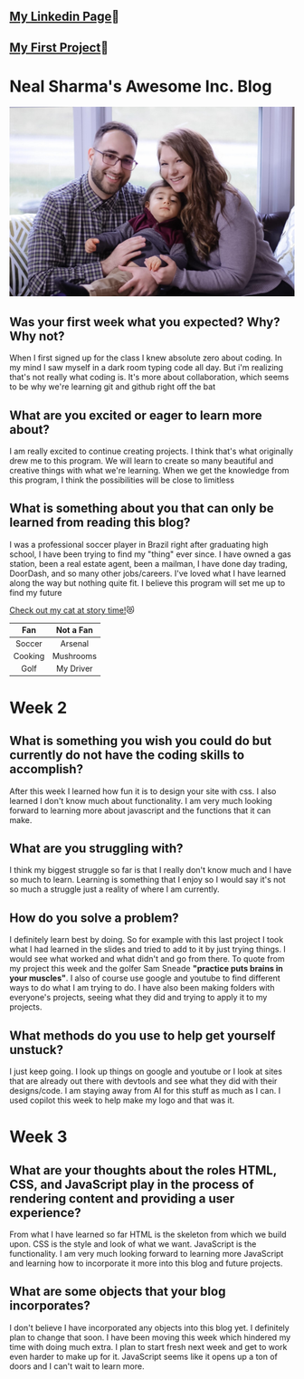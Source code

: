 <link href="style.css" rel="stylesheet">

## [My Linkedin Page](https://www.linkedin.com/in/neal-sharma23)🔗

## [My First Project](https://kumarg23.github.io/food-blog.github.io/)🍛

# **Neal Sharma's Awesome Inc. Blog**

![My Family](img/my-family.JPG)

## **Was your first week what you expected? Why? Why not?**

 When I first signed up for the class I knew absolute zero about coding. In my mind I saw myself in a dark room typing code all day. But i'm realizing that's not really what coding is. It's more about collaboration, which seems to be why we're learning git and github right off the bat

## **What are you excited or eager to learn more about?**

 I am really excited to continue creating projects. I think that's what originally drew me to this program. We will learn to create so many beautiful and creative things with what we're learning. When we get the knowledge from this program, I think the possibilities will be close to limitless

## **What is something about you that can only be learned from reading this blog?**

 I was a professional soccer player in Brazil right after graduating high school, I have been trying to find my "thing" ever since. I have owned a gas station, been a real estate agent, been a mailman, I have done day trading, DoorDash, and so many other jobs/careers. I've loved what I have learned along the way but nothing quite fit. I believe this program will set me up to find my future

[Check out my cat at story time!](https://www.tiktok.com/@marinafsharma/video/7342880475717078318)😻

| Fan | Not a Fan |
|:----:|:---------:|
| Soccer| Arsenal |
| Cooking | Mushrooms |
| Golf | My Driver |

# **Week 2**

## What is something you wish you could do but currently do not have the coding skills to accomplish?

 After this week I learned how fun it is to design your site with css. I also learned I don't know much about functionality. I am very much looking forward to learning more about javascript and the functions that it can make.

## What are you struggling with?

 I think my biggest struggle so far is that I really don't know much and I have so much to learn. Learning is something that I enjoy so I would say it's not so much a struggle just a reality of where I am currently.

## How do you solve a problem?

 I definitely learn best by doing. So for example with this last project I took what I had learned in the slides and tried to add to it by just trying things. I would see what worked and what didn't and go from there. To quote from my project this week and the golfer Sam Sneade **"practice puts brains in your muscles"**. I also of course use google and youtube to find different ways to do what I am trying to do. I have also been making folders with everyone's projects, seeing what they did and trying to apply it to my projects.

## What methods do you use to help get yourself unstuck?

 I just keep going. I look up things on google and youtube or I look at sites that are already out there with devtools and see what they did with their designs/code. I am staying away from AI for this stuff as much as I can. I used copilot this week to help make my logo and that was it. 

# **Week 3**

## What are your thoughts about the roles HTML, CSS, and JavaScript play in the process of rendering content and providing a user experience?

 From what I have learned so far HTML is the skeleton from which we build upon. CSS is the style and look of what we want. JavaScript is the functionality. I am very much looking forward to learning more JavaScript and learning how to incorporate it more into this blog and future projects.

## What are some objects that your blog incorporates?

  I don't believe I have incorporated any objects into this blog yet. I definitely plan to change that soon. I have been moving this week which hindered my time with doing much extra. I plan to start fresh next week and get to work even harder to make up for it. JavaScript seems like it opens up a ton of doors and I can't wait to learn more.